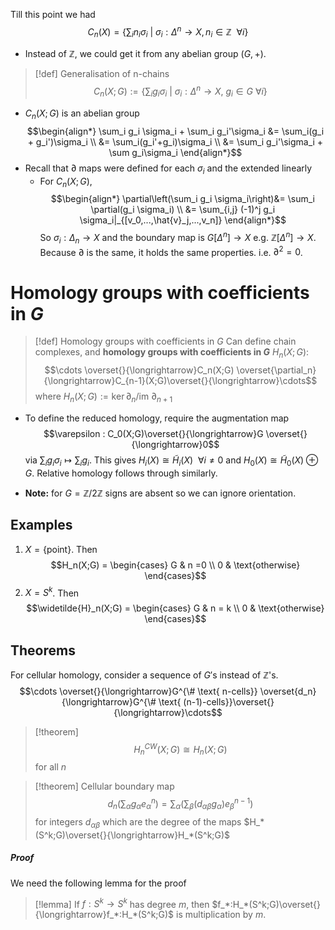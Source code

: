 Till this point we had 
$$C_n(X) = \{\sum_in_i\sigma_i\:|\: \sigma_i:\Delta^n \to X, n_i \in \mathbb{Z}\:\:\forall i\}$$
- Instead of $\mathbb{Z}$, we could get it from any abelian group $(G,+)$.

>[!def] Generalisation of n-chains
>$$C_n(X;G):=\{\sum_i g_i \sigma_i\:|\: \sigma_i: \Delta^n \to X,\:g_i\in G \: \forall i\}$$

- $C_n(X;G)$ is an abelian group
$$\begin{align*}
\sum_i g_i \sigma_i + \sum_i g_i'\sigma_i &= \sum_i(g_i + g_i')\sigma_i \\
&= \sum_i(g_i'+g_i)\sigma_i \\
&= \sum_i g_i'\sigma_i + \sum g_i\sigma_i
\end{align*}$$
- Recall that $\partial$ maps were defined for each $\sigma_i$ and the extended linearly
	- For $C_n(X;G)$, $$\begin{align*}
\partial\left(\sum_i g_i \sigma_i\right)&= \sum_i \partial(g_i \sigma_i) \\
&= \sum_{i,j} (-1)^j g_i \sigma_i|_{[v_0,...,\hat{v}_j,...,v_n]}
\end{align*}$$ So $\sigma_i: \Delta_n \to X$ and the boundary map is $G[\Delta^n] \to X$ e.g. $\mathbb{Z}[\Delta^n]\to X$. Because $\partial$ is the same, it holds the same properties. i.e. $\partial^2 = 0$.


# Homology groups with coefficients in $G$

>[!def] Homology groups with coefficients in $G$
>Can define chain complexes, and **homology groups with coefficients in $G$** $H_n(X;G)$: $$\cdots \overset{}{\longrightarrow}C_n(X;G) \overset{\partial_n}{\longrightarrow}C_{n-1}(X;G)\overset{}{\longrightarrow}\cdots$$
>where $H_n(X;G):= \ker \partial_n/\text{im }\partial_{n+1}$

- To define the reduced homology, require the augmentation map $$\varepsilon : C_0(X;G)\overset{}{\longrightarrow}G \overset{}{\longrightarrow}0$$ via $\sum_i g_i \sigma_i \longmapsto \sum_ig_i$. This gives $H_i(X) \cong \widetilde{H}_i(X) \:\:\forall i \neq 0$ and $H_0(X) \cong \widetilde{H}_0(X) \oplus G$. Relative homology follows through similarly.

- **Note:** for $G = \mathbb{Z}/2\mathbb{Z}$ signs are absent so we can ignore orientation.

## Examples

1. $X = \{\text{point}\}$. Then $$H_n(X;G) = \begin{cases}
G & n =0 \\
0 & \text{otherwise}
\end{cases}$$
2. $X = S^k$. Then $$\widetilde{H}_n(X;G) = \begin{cases}
G & n = k \\
0 & \text{otherwise}
\end{cases}$$


## Theorems

For cellular homology, consider a sequence of $G'$s instead of $\mathbb{Z}$'s.
$$\cdots \overset{}{\longrightarrow}G^{\# \text{ n-cells}} \overset{d_n}{\longrightarrow}G^{\# \text{ (n-1)-cells}}\overset{}{\longrightarrow}\cdots$$

>[!theorem]
>$$H_n^{CW}(X;G) \cong H_n(X;G)$$
>for all $n$

>[!theorem] Cellular boundary map
>$$d_n\left(\sum_\alpha g_\alpha e^n_\alpha\right)= \sum_\alpha(\sum_\beta (d_{\alpha\beta}g_{\alpha})e_\beta^{n-1})$$
>for integers $d_{\alpha\beta}$ which are the degree of the maps $H_*(S^k;G)\overset{}{\longrightarrow}H_*(S^k;G)$
##### Proof

We need the following lemma for the proof

>[!lemma]
>If $f: S^k \to S^k$ has degree $m$, then $f_*:H_*(S^k;G)\overset{}{\longrightarrow}f_*:H_*(S^k;G)$ is multiplication by $m$.

